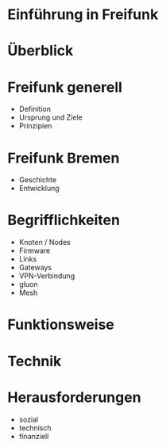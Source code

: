 # Einf&uuml;hrung in Freifunk



# &Uuml;berblick


# Freifunk generell
* Definition
* Ursprung und Ziele
* Prinzipien


# Freifunk Bremen
* Geschichte
* Entwicklung


# Begrifflichkeiten
* Knoten / Nodes
* Firmware
* Links
* Gateways
* VPN-Verbindung
* gluon
* Mesh


# Funktionsweise


# Technik


# Herausforderungen
* sozial
* technisch
* finanziell

